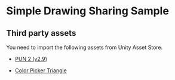 # Simple Drawing Sharing Sample

## Third party assets
You need to import the following assets from Unity Asset Store.

- [PUN 2 (v2.9)](https://assetstore.unity.com/packages/tools/network/pun-2-free-119922)

- [Color Picker Triangle](https://assetstore.unity.com/packages/tools/gui/color-picker-triangle-91518)
